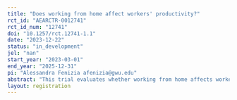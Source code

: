 ```yaml
---
title: "Does working from home affect workers' productivity?"
rct_id: "AEARCTR-0012741"
rct_id_num: "12741"
doi: "10.1257/rct.12741-1.1"
date: "2023-12-22"
status: "in_development"
jel: "nan"
start_year: "2023-03-01"
end_year: "2025-12-31"
pi: "Alessandra Fenizia afenizia@gwu.edu"
abstract: "This trial evaluates whether working from home affects workers' productivity. "
layout: registration
---
```


